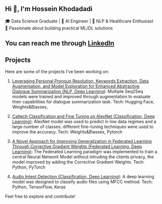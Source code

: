 ## Hi 👋, I'm Hossein Khodadadi

🎓 Data Science Graduate | 🤖 AI Engineer | 🔬 NLP & Healthcare Enthusiast  
🚀 Passionate about building practical ML/DL solutions
## You can reach me through [LinkedIn](https://www.linkedin.com/in/hosseinekhodadadi/)

## Projects
Here are some of the projects I've been working on:

1. [Leveraging Personal Pronoun Resolution, Keywords Extraction, Data Augmentation, and Model Exploration for Enhanced Abstractive Dialogue Summarization (NLP, Deep
Learning)](https://github.com/HOSSENkhodadadi/SICK_Summarization): Multiple Seq2Seq models were trained and improved through augmentation to evaluate their capabilities for dialogue summarization task.
Tech: Hugging Face, Weights\&Biasses,

4. [Caltech Classification and Fine Tuning on AlexNet (Classification, Deep
Learning)](https://github.com/HOSSENkhodadadi/Caltech_classification_fine_tuning_AlexNet): AlexNet model was used to predict in low data regimes and a large number of classes. different fine-tuning techniques were used to improve the accuracy.
Tech: Weights\&Biasses, Pytorch

5. [A Novel Approach for Improving Generalization in Federated Learning Through Corrective Gradient Weights (Federated Learning, Deep Learning)](https://github.com/HOSSENkhodadadi/Projects/tree/main/A%20Novel%20Approach%20for%20Improving%20Generalization%20in%20Federated): The Federated Learning paradigm was implemented to train a central Neural Network Model without intruding the clients privacy, the model improved by adding the Corrective Gradient Weights.
    Tech: Python, PyTorch
<!--
6. [Reinforcement Learning on Game Agent Training for Quixo Board Game (RL, Deep RL)](https://github.com/HOSSENkhodadadi/Computational_Intelligence/tree/main/Final%20Project%20(Quixo)): Min-Max algorithm was implemented to play Quixo game with 95% win rate against a random player.
Tech: Python, Pytorch
-->
4. [Audio Intent Detection (Classification, Deep Learning)](https://github.com/HOSSENkhodadadi/Projects/tree/main/Intent%20Detection%20on%20the%20Fluent%20Speech%20Commands): A deep learning model was designed to classify audio files using MFCC method. Tech: Python, TensorFlow, Keras 

<!--
5. [Predicting Covid-19 outbreak using LSTM algorithm in Deep Learning (Time Series Prediction, Deep
Learning)](https://github.com/HOSSENkhodadadi/Bachelors-Thesis): A deep learning model was designed to predict the number of contaminated, recovered and death covid cases.
Tech: Python, TensorFlow, Keras
-->
Feel free to explore and contribute!
